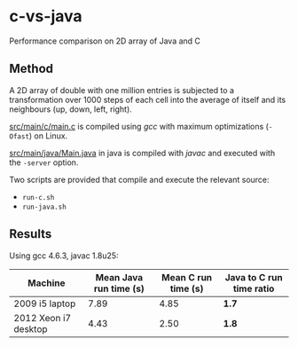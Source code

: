 # c-vs-java
Performance comparison on 2D array of Java and C

Method
----------
A 2D array of double with one million entries is subjected to a transformation over 1000 steps of each cell into the average of itself and its neighbours (up, down, left, right).

[src/main/c/main.c](src/main/c/main.c) is compiled using *gcc* with maximum optimizations (```-Ofast```) on Linux.

[src/main/java/Main.java](src/main/java/Main.java) in java is compiled with *javac* and executed with the ```-server``` option.

Two scripts are provided that compile and execute the relevant source:

* ```run-c.sh```
* ```run-java.sh```


Results
-----------
Using gcc 4.6.3, javac 1.8u25:

| Machine | Mean Java run time (s) | Mean C run time (s) | Java to C run time ratio |
| ------------- | ------------- | ------------- | ------------- |
| 2009 i5 laptop | 7.89 | 4.85 | **1.7**  |
| 2012 Xeon i7 desktop | 4.43 | 2.50 | **1.8** |


